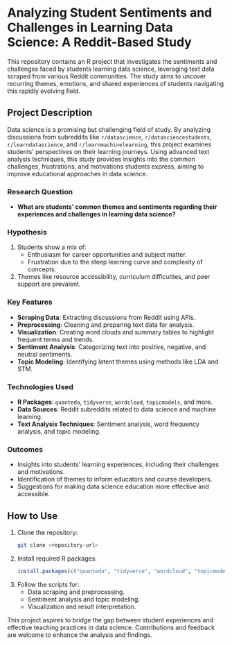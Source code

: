# Analyzing Student Sentiments and Challenges in Learning Data Science: A Reddit-Based Study

This repository contains an R project that investigates the sentiments and challenges faced by students learning data science, leveraging text data scraped from various Reddit communities. The study aims to uncover recurring themes, emotions, and shared experiences of students navigating this rapidly evolving field.



## **Project Description**
Data science is a promising but challenging field of study. By analyzing discussions from subreddits like `r/datascience`, `r/datasciencestudents`, `r/learndatascience`, and `r/learnmachinelearning`, this project examines students' perspectives on their learning journeys. Using advanced text analysis techniques, this study provides insights into the common challenges, frustrations, and motivations students express, aiming to improve educational approaches in data science.



### **Research Question**
- **What are students’ common themes and sentiments regarding their experiences and challenges in learning data science?**



### **Hypothesis**
1. Students show a mix of:
   - Enthusiasm for career opportunities and subject matter.
   - Frustration due to the steep learning curve and complexity of concepts.
2. Themes like resource accessibility, curriculum difficulties, and peer support are prevalent.



### **Key Features**
- **Scraping Data**: Extracting discussions from Reddit using APIs.
- **Preprocessing**: Cleaning and preparing text data for analysis.
- **Visualization**: Creating word clouds and summary tables to highlight frequent terms and trends.
- **Sentiment Analysis**: Categorizing text into positive, negative, and neutral sentiments.
- **Topic Modeling**: Identifying latent themes using methods like LDA and STM.



### **Technologies Used**
- **R Packages**: `quanteda`, `tidyverse`, `wordcloud`, `topicmodels`, and more.
- **Data Sources**: Reddit subreddits related to data science and machine learning.
- **Text Analysis Techniques**: Sentiment analysis, word frequency analysis, and topic modeling.



### **Outcomes**
- Insights into students' learning experiences, including their challenges and motivations.
- Identification of themes to inform educators and course developers.
- Suggestions for making data science education more effective and accessible.



## **How to Use**
1. Clone the repository:
   ```bash
   git clone <repository-url>
   ```
2. Install required R packages:
   ```R
   install.packages(c("quanteda", "tidyverse", "wordcloud", "topicmodels"))
   ```
3. Follow the scripts for:
   - Data scraping and preprocessing.
   - Sentiment analysis and topic modeling.
   - Visualization and result interpretation.


This project aspires to bridge the gap between student experiences and effective teaching practices in data science. Contributions and feedback are welcome to enhance the analysis and findings.
